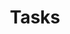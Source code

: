 ---
title: "Tasks"
linkTitle: "Tasks"
weight: 100
description: >
 Building and managing Tasks and their data
aliases:
   - /apps/guides/tasks/
---